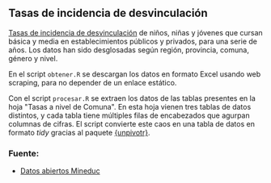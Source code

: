 ## Tasas de incidencia de desvinculación

[Tasas de incidencia de desvinculación](https://datosabiertos.mineduc.cl/desvinculacion/) de niños, niñas y jóvenes que cursan básica y media en establecimientos públicos y privados, para una serie de años. Los datos han sido desglosadas según región, provincia, comuna, género y nivel.

En el script `obtener.R` se descargan los datos en formato Excel usando web scraping, para no depender de un enlace estático.

Con el script `procesar.R` se extraen los datos de las tablas presentes en la hoja "Tasas a nivel de Comuna". En esta hoja vienen tres tablas de datos distintos, y cada tabla tiene múltiples filas de encabezados que agurpan columnas de cifras. El script convierte este caos en una tabla de datos en formato _tidy_ gracias al paquete [{unpivotr}](https://nacnudus.github.io/unpivotr/index.html).

### Fuente:
- [Datos abiertos Mineduc](https://datosabiertos.mineduc.cl/desvinculacion/)
